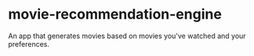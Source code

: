 # movie-recommendation-engine
An app that generates movies based on movies you've watched and your preferences.
